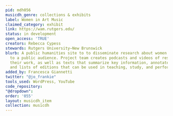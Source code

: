 ```yaml
---
pid: mdh056
musicdh_genre: collections & exhibits
label: Women in Art Music
claimed_category: exhibit
link: https://wam.rutgers.edu/
status: in development
open_access: 'TRUE'
creators: Rebecca Cypess
stewards: Rutgers University–New Brunswick
blurb: A public humanities site to to disseminate research about women in art music
  to a public audience. Project team creates podcasts and videos of researchers describing
  their work, as well as texts that summarize key information, annotated bibliographies,
  and lists of editions that can be used in teaching, study, and performance.
added_by: Francesca Giannetti
twitter: "@jo_frankie"
tools_used: WordPress, YouTube
code_repository: 
"@dropdown": 
order: '055'
layout: musicdh_item
collection: musicdh
---
```

